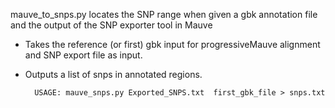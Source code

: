 mauve_to_snps.py locates the SNP range when given a gbk annotation file and the output of the SNP exporter tool in Mauve


- Takes the reference (or first) gbk input for progressiveMauve alignment and SNP export file as input.
- Outputs a list of snps in annotated regions.


		USAGE: mauve_snps.py Exported_SNPS.txt  first_gbk_file > snps.txt  
